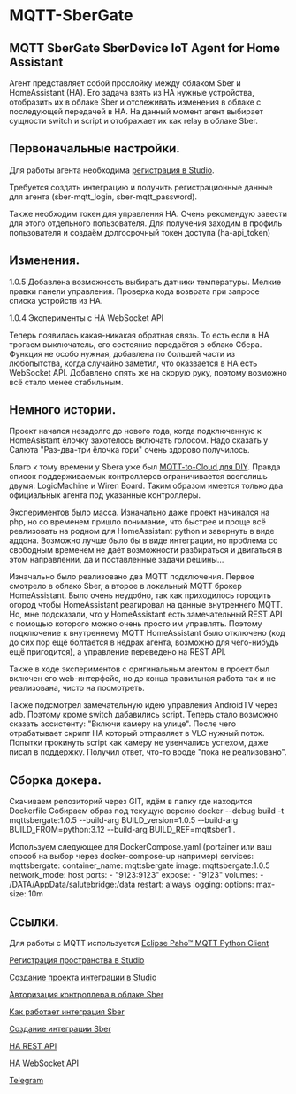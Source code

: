 ﻿# MQTT-SberGate
## MQTT SberGate SberDevice IoT Agent for Home Assistant

Агент представляет собой прослойку между облаком Sber и HomeAssistant (HA).
Его задача взять из HA нужные устройства, отобразить их в облаке Sber и отслеживать
изменения в облаке с последующей передачей в HA.
На данный момент агент выбирает сущности switch и script и отображает их как relay в облаке Sber.

## Первоначальные настройки.

Для работы агента необходима [регистрация в Studio](https://developers.sber.ru/studio/workspaces/).

Требуется создать интеграцию и получить регистрационные данные для агента (sber-mqtt_login, sber-mqtt_password).

Также необходим токен для управления HA. Очень рекомендую завести для этого отдельного пользователя.
Для получения заходим в профиль пользователя и создаём долгосрочный токен доступа (ha-api_token)

## Изменения.
1.0.5 Добавлена возможность выбирать датчики температуры. 
      Мелкие правки панели управления.
      Проверка кода возврата при запросе списка устройств из HA.

1.0.4 Эксперименты с HA WebSocket API

Теперь появилась какая-никакая обратная связь. То есть если в HA трогаем выключатель, его состояние передаётся в облако Сбера.
Функция не особо нужная, добавлена по большей части из любопытства, когда случайно заметил, что оказвается в HA есть WebSocket API.
Добавлено опять же на скорую руку, поэтому возможно всё стало менее стабильным.

## Немного истории.

Проект начался незадолго до нового года, когда подключенную к HomeAsistant ёлочку захотелось включать голосом.
Надо сказать у Салюта "Раз-два-три ёлочка гори" очень здорово получилось.

Благо к тому времени у Sberа уже был [MQTT-to-Cloud для DIY](https://developers.sber.ru/docs/ru/smarthome/mqtt-diy/mqtt-to-diy).
Правда список поддерживаемых контроллеров ограничивается всеголишь двумя: LogicMachine и Wiren Board. Таким образом имеется только два официальных агента под указанные контроллеры.

Экспериментов было масса. Изначально даже проект начинался на php, но со временем пришло понимание, что быстрее и проще всё реализовать
на родном для HomeAssistant python и завернуть в виде аддона. Возможно лучше было бы в виде интеграции, но проблема со свободным временем
не даёт возможности разбираться и двигаться в этом направлении, да и поставленные задачи решины...

Изначально было реализовано два MQTT подключения. Первое смотрело в облако Sber, а второе в локальный MQTT брокер HomeAssistant.
Было очень неудобно, так как приходилось городить огород чтобы HomeAssistant реагировал на данные внутреннего MQTT.
Но, мне подсказали, что у HomeAssistant есть замечательный REST API с помощью которого можно очень просто им управлять.
Поэтому подключение к внутреннему MQTT HomeAssistant было отключено (код до сих пор ещё болтается в недрах агента, возможно для чего-нибудь ещё пригодится),
а управление переведено на REST API.

Также в ходе экспериментов с оригинальным агентом в проект был включен его web-интерфейс, но до конца правильная работа так и не реализована, чисто на посмотреть.

Также подсмотрел замечательную идею управления AndroidTV через adb. Поэтому кроме switch дабавились script.
Теперь стало возможно сказать ассистенту: "Включи камеру на улице". После чего отрабатывает скрипт HA который отправляет в VLC нужный поток.
Попытки прокинуть script как камеру не увенчались успехом, даже писал в поддержку. Получил ответ, что-то вроде "пока не реализовано".

## Сборка докера.
Скачиваем репозиторий через GIT, идём в папку где находится Dockerfile
Собираем образ под текущую версию
docker --debug build -t mqttsbergate:1.0.5 --build-arg BUILD_version=1.0.5 --build-arg BUILD_FROM=python:3.12 --build-arg BUILD_REF=mqttsber1 .

Используем следующее для DockerCompose.yaml (portainer или ваш способ на выбор через docker-compose-up например)
services:
  mqttsbergate:
    container_name: mqttsbergate
    image: mqttsbergate:1.0.5
    network_mode: host
    ports:
      - "9123:9123"
    expose:
      - "9123"
    volumes:
      - /DATA/AppData/salutebridge:/data
    restart: always
    logging:
      options:
        max-size: 10m

## Ссылки.

Для работы с MQTT используется [Eclipse Paho™ MQTT Python Client](https://github.com/eclipse/paho.mqtt.python)

[Регистрация пространства в Studio](https://developers.sber.ru/docs/ru/smarthome/space/registration)

[Создание проекта интеграции в Studio](https://developers.sber.ru/docs/ru/smarthome/mqtt-diy/create-mqtt-diy-integration-project)

[Авторизация контроллера в облаке Sber](https://developers.sber.ru/docs/ru/smarthome/mqtt-diy/controller-authorization)

[Как работает интеграция Sber](https://developers.sber.ru/docs/ru/smarthome/mqtt-diy/integration-scheme)

[Создание интеграции Sber](https://developers.sber.ru/docs/ru/smarthome/mqtt-diy/create-mqtt-diy-integration)

[HA REST API](https://developers.home-assistant.io/docs/api/rest)

[HA WebSocket API](https://developers.home-assistant.io/docs/api/websocket)

[Telegram](https://t.me/+k_w9uO0h73FkNjJi)
